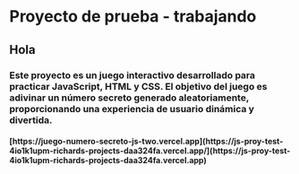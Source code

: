 <h1> Proyecto de prueba - trabajando </h1>
<h2>Hola</h2>
<h3>Este proyecto es un juego interactivo desarrollado para practicar JavaScript, HTML y CSS. 
  El objetivo del juego es adivinar un número secreto generado aleatoriamente, proporcionando una experiencia de usuario dinámica y divertida.</h3>
  <h4>[https://juego-numero-secreto-js-two.vercel.app](https://js-proy-test-4io1k1upm-richards-projects-daa324fa.vercel.app/](https://js-proy-test-4io1k1upm-richards-projects-daa324fa.vercel.app)</h4>

